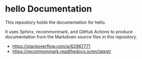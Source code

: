 # hello Documentation

This repository holds the documentation for hello.

It uses Sphinx, recommonmark, and GitHub Actions to produce documentation from the Markdown source files in this repository.

* https://stackoverflow.com/a/62967771
* https://recommonmark.readthedocs.io/en/latest/

